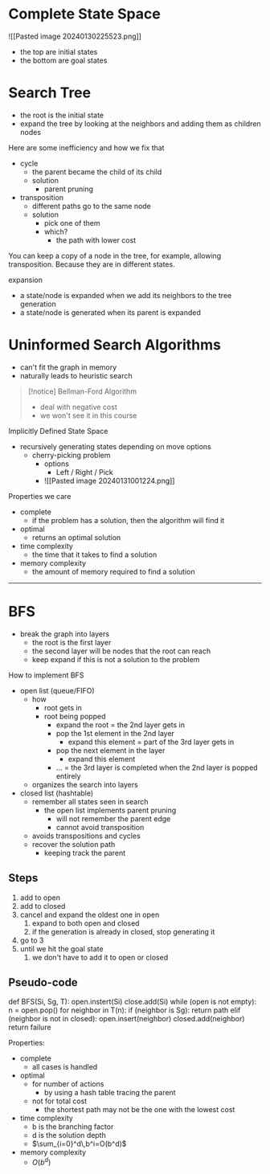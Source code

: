 # Complete State Space
![[Pasted image 20240130225523.png]]
- the top are initial states
- the bottom are goal states

# Search Tree
- the root is the initial state
- expand the tree by looking at the neighbors and adding them as children nodes

Here are some inefficiency and how we fix that
- cycle
	- the parent became the child of its child
	- solution
		- parent pruning
- transposition
	- different paths go to the same node
	- solution
		- pick one of them
		- which?
			- the path with lower cost

You can keep a copy of a node in the tree, for example, allowing transposition. Because they are in different states.

expansion
- a state/node is expanded when we add its neighbors to the tree
generation
- a state/node is generated when its parent is expanded

# Uninformed Search Algorithms
- can't fit the graph in memory
- naturally leads to heuristic search

>[!notice]
>Bellman-Ford Algorithm
>- deal with negative cost
>- we won't see it in this course

Implicitly Defined State Space
- recursively generating states depending on move options
	- cherry-picking problem
		- options
			- Left / Right / Pick
		- ![[Pasted image 20240131001224.png]]

Properties we care
- complete
	- if the problem has a solution, then the algorithm will find it
- optimal
	- returns an optimal solution
- time complexity
	- the time that it takes to find a solution
- memory complexity
	- the amount of memory required to find a solution

---
# BFS
- break the graph into layers
	- the root is the first layer
	- the second layer will be nodes that the root can reach
	- keep expand if this is not a solution to the problem

How to implement BFS
- open list (queue/FIFO)
	- how
		- root gets in
		- root being popped
			- expand the root = the 2nd layer gets in
			- pop the 1st element in the 2nd layer
				- expand this element = part of the 3rd layer gets in
			- pop the next element in the layer
				- expand this element
			- ... = the 3rd layer is completed when the 2nd layer is popped entirely
	- organizes the search into layers
- closed list (hashtable)
	- remember all states seen in search
		- the open list implements parent pruning
			- will not remember the parent edge
			- cannot avoid transposition
	- avoids transpositions and cycles
	- recover the solution path
		- keeping track the parent

## Steps
1. add to open
2. add to closed
3. cancel and expand the oldest one in open
	1. expand to both open and closed
	2. if the generation is already in closed, stop generating it
4. go to 3
5. until we hit the goal state
	1. we don't have to add it to open or closed

## Pseudo-code

def BFS(Si, Sg, T):
	open.instert(Si)
	close.add(Si)
	while (open is not empty):
		n = open.pop()
		for neighbor in T(n):
			if (neighbor is Sg):
				return path
			elif (neighbor is not in closed):
				open.insert(neighbor)
				closed.add(neighbor)
	return failure

Properties:
- complete
	- all cases is handled
- optimal
	- for number of actions
		- by using a hash table tracing the parent
	- not for total cost
		- the shortest path may not be the one with the lowest cost
- time complexity
	- b is the branching factor
	- d is the solution depth
	- $\sum_{i=0}^d\,b^i=O(b^d)$
- memory complexity
	- $O(b^d)$